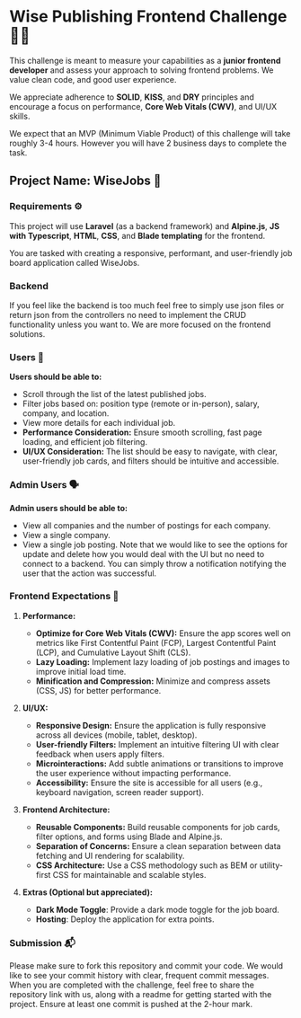 # Wise Publishing Frontend Challenge 👨‍💻

This challenge is meant to measure your capabilities as a **junior frontend developer** and assess your approach to solving frontend problems. We value clean code, and good user experience.

We appreciate adherence to **SOLID**, **KISS**, and **DRY** principles and encourage a focus on performance, **Core Web Vitals (CWV)**, and UI/UX skills.

We expect that an MVP (Minimum Viable Product) of this challenge will take roughly 3-4 hours. However you will have 2 business days to complete the task.

## Project Name: **WiseJobs** 🦉

### Requirements ⚙️

This project will use **Laravel** (as a backend framework) and **Alpine.js**, **JS with Typescript**, **HTML**, **CSS**, and **Blade templating** for the frontend.

You are tasked with creating a responsive, performant, and user-friendly job board application called WiseJobs.

### Backend
If you feel like the backend is too much feel free to simply use json files or return json from the controllers no need to implement the CRUD functionality unless you want to.
We are more focused on the frontend solutions.

### Users 👥

**Users should be able to:**
- Scroll through the list of the latest published jobs.
- Filter jobs based on: position type (remote or in-person), salary, company, and location.
- View more details for each individual job.
- **Performance Consideration:** Ensure smooth scrolling, fast page loading, and efficient job filtering.
- **UI/UX Consideration:** The list should be easy to navigate, with clear, user-friendly job cards, and filters should be intuitive and accessible.

### Admin Users 🗣️

**Admin users should be able to:**
- View all companies and the number of postings for each company.
- View a single company.
- View a single job posting.
Note that we would like to see the options for update and delete how you would deal with the UI but no need to connect to a backend. You can simply throw a notification notifying the user that the action was successful. 
  
### Frontend Expectations 🤘

1. **Performance:**
   - **Optimize for Core Web Vitals (CWV):** Ensure the app scores well on metrics like First Contentful Paint (FCP), Largest Contentful Paint (LCP), and Cumulative Layout Shift (CLS).
   - **Lazy Loading:** Implement lazy loading of job postings and images to improve initial load time.
   - **Minification and Compression:** Minimize and compress assets (CSS, JS) for better performance.

2. **UI/UX:**
   - **Responsive Design:** Ensure the application is fully responsive across all devices (mobile, tablet, desktop).
   - **User-friendly Filters:** Implement an intuitive filtering UI with clear feedback when users apply filters.
   - **Microinteractions:** Add subtle animations or transitions to improve the user experience without impacting performance.
   - **Accessibility:** Ensure the site is accessible for all users (e.g., keyboard navigation, screen reader support).

3. **Frontend Architecture:**
   - **Reusable Components:** Build reusable components for job cards, filter options, and forms using Blade and Alpine.js.
   - **Separation of Concerns:** Ensure a clean separation between data fetching and UI rendering for scalability.
   - **CSS Architecture:** Use a CSS methodology such as BEM or utility-first CSS for maintainable and scalable styles.

4. **Extras (Optional but appreciated):**
   - **Dark Mode Toggle**: Provide a dark mode toggle for the job board.
   - **Hosting**: Deploy the application for extra points.

### Submission 📬

Please make sure to fork this repository and commit your code. We would like to see your commit history with clear, frequent commit messages. When you are completed with the challenge, feel free to share the repository link with us, along with a readme for getting started with the project. Ensure at least one commit is pushed at the 2-hour mark.
